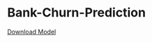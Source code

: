 # Bank-Churn-Prediction

[Download Model]([https://drive.google.com/file/d/1V6LBh3mdGEHb_KrkaBeqcjQbRP4PGj_9/view?usp=sharing](https://drive.google.com/file/d/1oXy1hyXDBY-3wU9VQHvLDyK6tMz3uPdD/view?usp=sharing)https://drive.google.com/file/d/1oXy1hyXDBY-3wU9VQHvLDyK6tMz3uPdD/view?usp=sharing)
